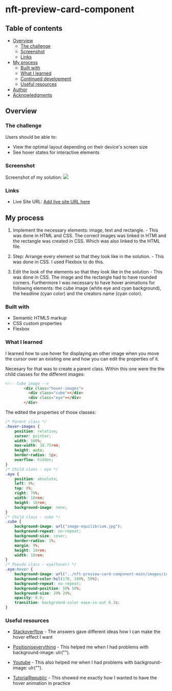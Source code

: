 # nft-preview-card-component

## Table of contents

- [Overview](#overview)
  - [The challenge](#the-challenge)
  - [Screenshot](#screenshot)
  - [Links](#links)
- [My process](#my-process)
  - [Built with](#built-with)
  - [What I learned](#what-i-learned)
  - [Continued development](#continued-development)
  - [Useful resources](#useful-resources)
- [Author](#author)
- [Acknowledgments](#acknowledgments)


## Overview

### The challenge

Users should be able to:

- View the optimal layout depending on their device's screen size
- See hover states for interactive elements

### Screenshot

Screenshot of my solution: ![](images/screenshot-solution.jpg)

### Links

- Live Site URL: [Add live site URL here](https://your-live-site-url.com)

## My process
  
  1. Implement the necessary elements: image, text and rectangle. - This was done in HTML and CSS. The correct images was linked in HTMl and the rectangle was created in CSS. Which was also linked to the HTML file.

  2. Step: Arrange every element so that they look like in the solution. - This was done in CSS. I used Flexbox to do this. 

  3. Edit the look of the elements so that they look like in the solution - This was done in CSS. The image and the rectangle had to have rounded corners. Furthermore I was necessary to have hover animations for following elements: the cube image (white eye and cyan background), the headline (cyan color) and the creators name (cyan color). 


### Built with

- Semantic HTML5 markup
- CSS custom properties
- Flexbox

### What I learned

I learned how to use hover for displaying an other image when you move the cursor over an existing one and how you can edit the properties of it. 

Necesary for that was to create a parent class. 
Within this one were the the child classes for the different images:

```html
<!-- Cube image -->
        <div class="hover-images">
          <div class="cube"></div>
          <div class="eye"></div>
        </div>
```

The edited the properties of those classes: 

```css
/* Parent class */
.hover-images {
    position: relative;
    cursor: pointer;
    width: 100%;
    max-width: 18.75rem;
    height: auto;
    border-radius: 5px;
    overflow: hidden;
}
/* Child class - eye */
.eye {
    position: absolute;
    left: 9%;
    top: 8%;
    right: 70%;
    width: 18rem;
    height: 18rem;
    background-image: none;
}
/* Child class - cube */
.cube {
    background-image: url("image-equilibrium.jpg");
    background-repeat: no-repeat;
    background-size: cover; 
    border-radius: 1%;
    margin: 9%;
    height: 18rem;
    width: 18rem;
}
/* Pseudo class - eye(hover) */
.eye:hover {
    background-image: url("../nft-preview-card-component-main/images/icon-view.svg");
    background-color:hsl(178, 100%, 50%);
    background-repeat: no-repeat;
    background-position: 50% 50%;
    background-size: 20% 20%;
    opacity: 0.6;
    transition: background-color ease-in-out 0.3s;
}
```

### Useful resources

- [Stackoverflow](https://www.positioniseverything.net/css-background-image-not-working) - The answers gave different ideas how I can make the hover effect I want

- [Positioniseverything](https://www.positioniseverything.net/css-background-image-not-working) - This helped me when I had problems with background-image: ulr("").

- [Youtube](https://www.youtube.com/watch?v=6oHZOag0MH0) - This also helped me when I had problems with background-image: ulr("").

- [TutorialRepublic](https://www.tutorialrepublic.com/faq/how-to-change-image-on-hover-with-css.php#:~:text=Answer%3A%20Use%20the%20CSS%20background,change%20the%20image%20on%20mouseover.) - This showed me exactly how I wanted to have the hover animation in practice

